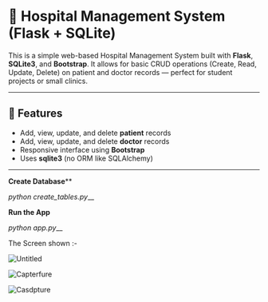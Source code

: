 # 🏥 Hospital Management System (Flask + SQLite)

This is a simple web-based Hospital Management System built with **Flask**, **SQLite3**, and **Bootstrap**. It allows for basic CRUD operations (Create, Read, Update, Delete) on patient and doctor records — perfect for student projects or small clinics.

---

## 📌 Features

- Add, view, update, and delete **patient** records
- Add, view, update, and delete **doctor** records
- Responsive interface using **Bootstrap**
- Uses **sqlite3** (no ORM like SQLAlchemy)


---

**Create Database****

_python create_tables.py___



**Run the App**

_python app.py___



The Screen shown :-


![Untitled](https://github.com/user-attachments/assets/54c2acc6-9902-4593-9266-511745bd9ae9)


![Capterfure](https://github.com/user-attachments/assets/46beb35d-4fa5-4733-8fde-4f1b6c867b36)




![Casdpture](https://github.com/user-attachments/assets/c86f7d78-5284-4330-a5a2-8ad801c9e00b)


